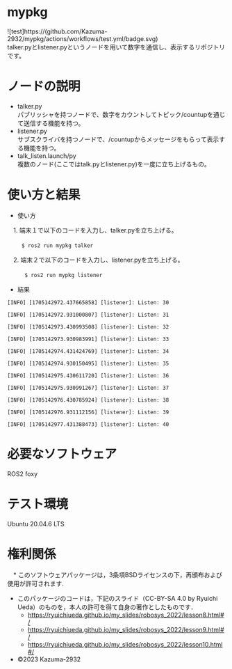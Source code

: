 #  mypkg  
![test]https://(github.com/Kazuma-2932/mypkg/actions/workflows/test.yml/badge.svg)  
talker.pyとlistener.pyというノードを用いて数字を通信し、表示するリポジトリです。  

#  ノードの説明    
 *  talker.py  
    パブリッシャを持つノードで、数字をカウントしてトピック/countupを通じて送信する機能を持つ。  
 *  listener.py  
    サブスクライバを持つノードで、/countupからメッセージをもらって表示する機能を持つ。  
 *  talk_listen.launch/py  
    複数のノード(ここではtalk.pyとlistener.py)を一度に立ち上げるもの。  

#  使い方と結果  
 *  使い方  

 　1. 端末１で以下のコードを入力し、talker.pyを立ち上げる。  

  　```
  　$ ros2 run mypkg talker  
  　```

 　2. 端末２で以下のコードを入力し、listener.pyを立ち上げる。  

　　```
  　$ ros2 run mypkg listener  
    ```

 *  結果
  
```
[INFO] [1705142972.437665858] [listener]: Listen: 30  

[INFO] [1705142972.931000807] [listener]: Listen: 31  

[INFO] [1705142973.430993508] [listener]: Listen: 32 

[INFO] [1705142973.930983991] [listener]: Listen: 33  

[INFO] [1705142974.431424769] [listener]: Listen: 34  

[INFO] [1705142974.930150495] [listener]: Listen: 35  

[INFO] [1705142975.430611720] [listener]: Listen: 36  

[INFO] [1705142975.930991267] [listener]: Listen: 37  

[INFO] [1705142976.430785924] [listener]: Listen: 38  

[INFO] [1705142976.931112156] [listener]: Listen: 39  

[INFO] [1705142977.431388473] [listener]: Listen: 40  
```

#  必要なソフトウェア  
 ROS2 foxy  

#  テスト環境  
 Ubuntu 20.04.6 LTS  

#  権利関係  
　*  このソフトウェアパッケージは，3条項BSDライセンスの下，再頒布および使用が許可されます.  
  *  このパッケージのコードは，下記のスライド（CC-BY-SA 4.0 by Ryuichi Ueda）のものを，本人の許可を得て自身の著作としたものです．  
      *  https://ryuichiueda.github.io/my_slides/robosys_2022/lesson8.html#/  
      *  https://ryuichiueda.github.io/my_slides/robosys_2022/lesson9.html#/  
      *  https://ryuichiueda.github.io/my_slides/robosys_2022/lesson10.html#/  
  *  ©2023 Kazuma-2932  
